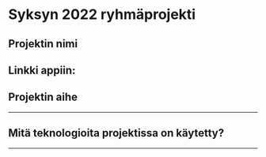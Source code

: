 # Syksyn 2022 ryhmäprojekti

## Projektin nimi

## Linkki appiin: 

## Projektin aihe
---

## Mitä teknologioita projektissa on käytetty?
---
